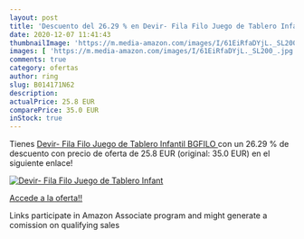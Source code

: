 ```yaml
---
layout: post
title: 'Descuento del 26.29 % en Devir- Fila Filo Juego de Tablero Infant'
date: 2020-12-07 11:41:43
thumbnailImage: 'https://m.media-amazon.com/images/I/61EiRfaDYjL._SL200_.jpg'
images: [ 'https://m.media-amazon.com/images/I/61EiRfaDYjL._SL200_.jpg' ]
comments: true
category: ofertas
author: ring
slug: B014171N62
description:
actualPrice: 25.8 EUR
comparePrice: 35.0 EUR
inStock: true
---
```


Tienes [Devir- Fila Filo Juego de Tablero Infantil  BGFILO ](https://www.amazon.es/dp/B014171N62/?tag=tolees-21) con un 26.29 % de descuento con precio de oferta de 25.8 EUR (original: 35.0 EUR) en el siguiente enlace!

[![Devir- Fila Filo Juego de Tablero Infant](https://m.media-amazon.com/images/I/61EiRfaDYjL._SL200_.jpg)](https://www.amazon.es/dp/B014171N62/?tag=tolees-21)

[Accede a la oferta!!](https://www.amazon.es/dp/B014171N62/?tag=tolees-21)

Links participate in Amazon Associate program and might generate a comission on qualifying sales


